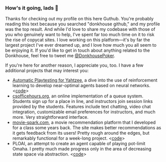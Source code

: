 ### How's it going, lads 👋
Thanks for checking out my profile on this here Guthub. You're probably reading this text because you searched "donkhouse github," and my profile was the top result. And while I'd love to share my codebase with those of you who genuinely want to help, I've spent far too much time on it to risk the rise of copycat sites. I love working on this platform––it's by far the largest project I've ever dreamed up, and I love how much you all seem to be enjoying it. If you'd like to get in touch about anything related to the Donkhouse, feel free to tweet me [@DonkhousePoker](https://twitter.com/DonkhousePoker).

If you're here for another reason, I appreciate you, too. I have a few additional projects that may interest you:
 - [Automatic Playtesting for Yahtzee](https://ieeexplore.ieee.org/document/9231924), a dive into the use of reinforcement learning to develop near-optimal agents based on neural networks. <[code](https://github.com/robb17/YahtzeeLearning)>
 - [csofficehours.org](http://csofficehours.org), an online implementation of a queue system. Students sign up for a place in line, and instructors join session links provided by the students. Features include text chatting, video chat integration, customizable email preferences for instructors, and much more. Very straightforward interface.
 - [movie-spark.com](http://movie-spark.com), a movie recommendation platform that I developed for a class some years back. The site makes better recommendations as it gets feedback from its users! Pretty rough around the edges, but remarkably functional for a week-long project. <[code](https://github.com/robb17/MovieSpark)>
 - PLOAI, an attempt to create an agent capable of playing pot-limit Omaha. I pretty much made progress only in the area of decreasing state space via abstraction. <[code](https://github.com/robb17/PLOAI)>



<!--
**robb17/robb17** is a ✨ _special_ ✨ repository because its `README.md` (this file) appears on your GitHub profile.

Here are some ideas to get you started:

- 🔭 I’m currently working on ...
- 🌱 I’m currently learning ...
- 👯 I’m looking to collaborate on ...
- 🤔 I’m looking for help with ...
- 💬 Ask me about ...
- 📫 How to reach me: ...
- 😄 Pronouns: ...
- ⚡ Fun fact: ...
-->
